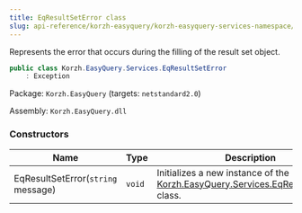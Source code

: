 ```yaml
---
title: EqResultSetError class
slug: api-reference/korzh-easyquery/korzh-easyquery-services-namespace/eqresultseterror-class
---
```



Represents the error that occurs during the filling of the result set object.
```csharp
public class Korzh.EasyQuery.Services.EqResultSetError
    : Exception

```
Package: `Korzh.EasyQuery` (targets: `netstandard2.0`)

Assembly: `Korzh.EasyQuery.dll`

### Constructors

| Name | Type | Description | 
| --- | --- | --- | 
| EqResultSetError(`string` message) | `void` | Initializes a new instance of the [Korzh.EasyQuery.Services.EqResultSetError](/api-reference/korzh-easyquery/korzh-easyquery-services-namespace/eqresultseterror-class) class. |